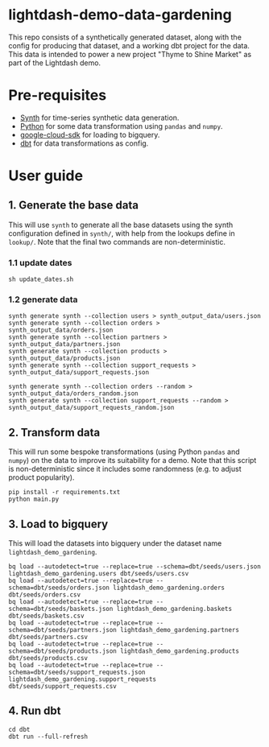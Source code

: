 # lightdash-demo-data-gardening

This repo consists of a synthetically generated dataset, along with the config for producing that dataset, and a working dbt project for the data. This data is intended to power a new project "Thyme to Shine Market" as part of the Lightdash demo.

# Pre-requisites

- [Synth](https://github.com/shuttle-hq/synth) for time-series synthetic data generation.
- [Python](https://www.python.org/) for some data transformation using `pandas` and `numpy`.
- [google-cloud-sdk](https://cloud.google.com/sdk/docs/install) for loading to bigquery.
- [dbt](https://docs.getdbt.com/dbt-cli/install/overview) for data transformations as config.

# User guide

## 1. Generate the base data

This will use `synth` to generate all the base datasets using the synth configuration defined in `synth/`, with help from the lookups define in `lookup/`. Note that the final two commands are non-deterministic.

### 1.1 update dates

```
sh update_dates.sh
```

### 1.2 generate data

```
synth generate synth --collection users > synth_output_data/users.json
synth generate synth --collection orders > synth_output_data/orders.json
synth generate synth --collection partners > synth_output_data/partners.json
synth generate synth --collection products > synth_output_data/products.json
synth generate synth --collection support_requests > synth_output_data/support_requests.json

synth generate synth --collection orders --random > synth_output_data/orders_random.json
synth generate synth --collection support_requests --random > synth_output_data/support_requests_random.json

```

## 2. Transform data

This will run some bespoke transformations (using Python `pandas` and `numpy`) on the data to improve its suitability for a demo. Note that this script is non-deterministic since it includes some randomness (e.g. to adjust product popularity).

```
pip install -r requirements.txt
python main.py
```

## 3. Load to bigquery

This will load the datasets into bigquery under the dataset name `lightdash_demo_gardening`.

```
bq load --autodetect=true --replace=true --schema=dbt/seeds/users.json lightdash_demo_gardening.users dbt/seeds/users.csv
bq load --autodetect=true --replace=true --schema=dbt/seeds/orders.json lightdash_demo_gardening.orders dbt/seeds/orders.csv
bq load --autodetect=true --replace=true --schema=dbt/seeds/baskets.json lightdash_demo_gardening.baskets dbt/seeds/baskets.csv
bq load --autodetect=true --replace=true --schema=dbt/seeds/partners.json lightdash_demo_gardening.partners dbt/seeds/partners.csv
bq load --autodetect=true --replace=true --schema=dbt/seeds/products.json lightdash_demo_gardening.products dbt/seeds/products.csv
bq load --autodetect=true --replace=true --schema=dbt/seeds/support_requests.json lightdash_demo_gardening.support_requests dbt/seeds/support_requests.csv
```

## 4. Run dbt

```
cd dbt
dbt run --full-refresh
```
